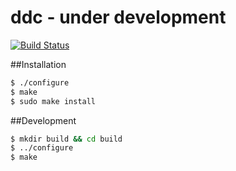 # ddc - under development 
[![Build Status](https://img.shields.io/travis/dotdry/ddc/master.svg)](https://travis-ci.org/dotdry/ddc)

##Installation
```bash
$ ./configure
$ make
$ sudo make install 
```

##Development 
```bash
$ mkdir build && cd build
$ ../configure
$ make
```
